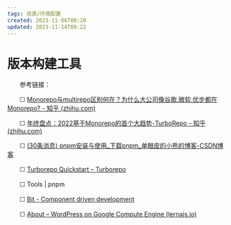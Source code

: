 ```yaml
---
tags: 资源/环境配置
created: 2023-11-06T08:20
updated: 2023-11-14T09:22
---
```

# 版本构建工具

　　参考链接：

　　☐ [Monorepo与multirepo区别何在？为什么大公司像谷歌.微软.优步都在Monorepo? - 知乎 (zhihu.com)](https://zhuanlan.zhihu.com/p/75078526)

　　☐ [年终盘点：2022基于Monorepo的首个大趋势-TurboRepo - 知乎 (zhihu.com)](https://zhuanlan.zhihu.com/p/456086040)

　　☐ [(30条消息) pnpm安装与使用_下载pnpm_单眼皮的小熊的博客-CSDN博客](https://blog.csdn.net/z858466/article/details/127780380)

　　☐ [Turborepo Quickstart – Turborepo](https://turbo.build/repo/docs)

　　☐ Tools \| pnpm

　　☐ [Bit - Component driven development](https://bit.dev/)

　　☐ [About – WordPress on Google Compute Engine (lernajs.io)](https://lernajs.io/?page_id=645)
